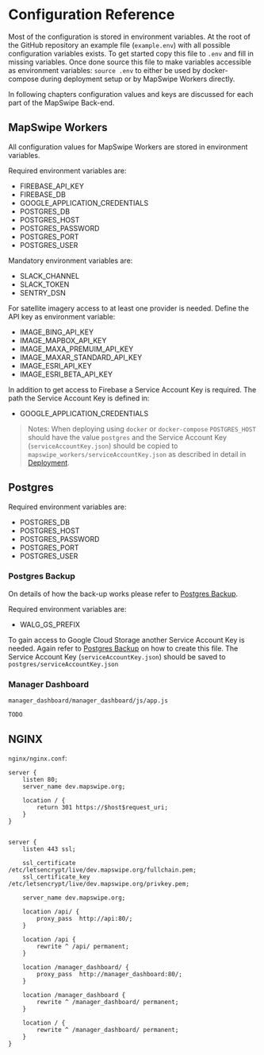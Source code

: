 # Configuration Reference

Most of the configuration is stored in environment variables.
At the root of the GitHub repository an example file (`example.env`) with all possible configuration variables exists. To get started copy this file to `.env` and fill in missing variables. Once done source this file to make variables accessible as environment variables: `source .env` to either be used by docker-compose during deployment setup or by MapSwipe Workers directly.

In following chapters configuration values and keys are discussed for each part of the MapSwipe Back-end.


## MapSwipe Workers

All configuration values for MapSwipe Workers are stored in environment variables.

Required environment variables are:
- FIREBASE_API_KEY
- FIREBASE_DB
- GOOGLE_APPLICATION_CREDENTIALS
- POSTGRES_DB
- POSTGRES_HOST
- POSTGRES_PASSWORD
- POSTGRES_PORT
- POSTGRES_USER

Mandatory environment variables are:
- SLACK_CHANNEL
- SLACK_TOKEN
- SENTRY_DSN

For satellite imagery access to at least one provider is needed. Define the API key as environment variable:
- IMAGE_BING_API_KEY
- IMAGE_MAPBOX_API_KEY
- IMAGE_MAXA_PREMUIM_API_KEY
- IMAGE_MAXAR_STANDARD_API_KEY
- IMAGE_ESRI_API_KEY
- IMAGE_ESRI_BETA_API_KEY

In addition to get access to Firebase a Service Account Key is required.
The path the Service Account Key is defined in:
- GOOGLE_APPLICATION_CREDENTIALS

> Notes: When deploying using `docker` or `docker-compose` `POSTGRES_HOST` should have the value `postgres` and the Service Account Key (`serviceAccountKey.json`) should be copied to `mapswipe_workers/serviceAccountKey.json` as described in detail in [Deployment](deployment.md).


## Postgres

Required environment variables are:
- POSTGRES_DB
- POSTGRES_HOST
- POSTGRES_PASSWORD
- POSTGRES_PORT
- POSTGRES_USER


### Postgres Backup

On details of how the back-up works please refer to [Postgres Backup](backup.md).

Required environment variables are:
- WALG_GS_PREFIX

To gain access to Google Cloud Storage another Service Account Key is needed. Again refer to [Postgres Backup](backup.md) on how to create this file.
The Service Account Key (`serviceAccountKey.json`) should be saved to `postgres/serviceAccountKey.json`


### Manager Dashboard

`manager_dashboard/manager_dashboard/js/app.js`

```
TODO
```


## NGINX

`nginx/nginx.conf`:

```
server {
    listen 80;
    server_name dev.mapswipe.org;

    location / {
        return 301 https://$host$request_uri;
    }
}


server {
    listen 443 ssl;

    ssl_certificate /etc/letsencrypt/live/dev.mapswipe.org/fullchain.pem;
    ssl_certificate_key /etc/letsencrypt/live/dev.mapswipe.org/privkey.pem;

    server_name dev.mapswipe.org;

    location /api/ {
        proxy_pass  http://api:80/;
    }

    location /api {
        rewrite ^ /api/ permanent;
    }

    location /manager_dashboard/ {
        proxy_pass  http://manager_dashboard:80/;
    }

    location /manager_dashboard {
        rewrite ^ /manager_dashboard/ permanent;
    }

    location / {
        rewrite ^ /manager_dashboard/ permanent;
    }
}
```
